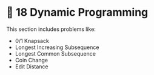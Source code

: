 # 📂 18 Dynamic Programming

This section includes problems like:
- 0/1 Knapsack
- Longest Increasing Subsequence
- Longest Common Subsequence
- Coin Change
- Edit Distance
